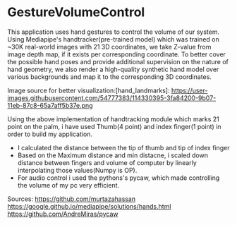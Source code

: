 # GestureVolumeControl

This application uses hand gestures to control the volume of our system.
Using Mediapipe's handtracker(pre-trained model) which was trained on ~30K real-world images with 21 3D coordinates, we take Z-value from image depth map, if it exists per corresponding coordinate. To better cover the possible hand poses and provide additional supervision on the nature of hand geometry, we also render a high-quality synthetic hand model over various backgrounds and map it to the corresponding 3D coordinates.

Image source for better visualization:[hand_landmarks]: https://user-images.githubusercontent.com/54777383/114330395-3fa84200-9b07-11eb-87c8-65a7aff5b37e.png

Using the above implementation of handtracking module which marks 21 point on the palm, i have used Thumb(4 point) and index finger(1 point) in order to build my application.
- I calculated the distance between the tip of thumb and tip of index finger
- Based on the Maximum distance and min distacne, i scaled down distance between fingers and volume of computer by linearly interpolating those values(Numpy is OP).
- For audio control i used the pythons's pycaw, which made controlling the volume of my pc very efficient. 

Sources:
https://github.com/murtazahassan
https://google.github.io/mediapipe/solutions/hands.html
https://github.com/AndreMiras/pycaw

